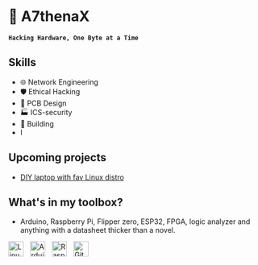 # 💾 A7thenaX

**`Hacking Hardware, One Byte at a Time`**

## Skills
- 🌐 Network Engineering
- 🛡️ Ethical Hacking  
- 🔬 PCB Design
- 🏭 ICS-security
- 🔧 Building
- I

## Upcoming projects
- [DIY laptop with fav Linux distro ](https://frame.work/be/en/laptop12)
  
## What's in my toolbox?
- Arduino, Raspberry Pi, Flipper zero, ESP32, FPGA, logic analyzer and anything with a datasheet thicker than a novel.
<img align="left" alt="Linux" width="30px" style="padding-right:10px;" src="https://cdn.jsdelivr.net/gh/devicons/devicon/icons/linux/linux-original.svg" />
<img align="left" alt="Arduino" width="30px" style="padding-right:10px;" src="https://cdn.jsdelivr.net/gh/devicons/devicon/icons/arduino/arduino-original.svg" />
<img align="left" alt="Raspberry Pi" width="30px" style="padding-right:10px;" src="https://cdn.jsdelivr.net/gh/devicons/devicon/icons/raspberrypi/raspberrypi-original.svg" />
<img align="left" alt="GitHub" width="30px" style="padding-right:10px;" src="https://cdn.jsdelivr.net/gh/devicons/devicon/icons/github/github-original.svg" />



